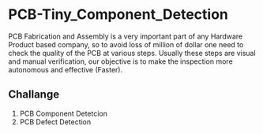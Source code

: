 # PCB-Tiny_Component_Detection
PCB Fabrication and Assembly is a very important part of any Hardware Product based company, so to avoid loss of million of dollar one need to check the quality of the PCB at various steps. Usually these steps are visual and manual verification, our objective is to make the inspection more autonomous and effective (Faster).

## Challange
1. PCB Component Detetcion
2. PCB Defect Detection

